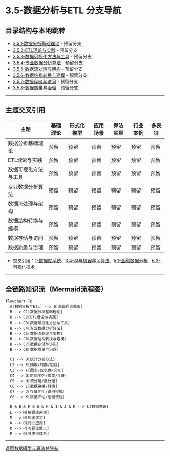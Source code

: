 # 3.5-数据分析与ETL 分支导航

## 目录结构与本地跳转

- [3.5.1-数据分析基础理论](3.5.1-数据分析基础理论.md) - 预留分支
- [3.5.2-ETL理论与实践](3.5.2-ETL理论与实践.md) - 预留分支
- [3.5.3-数据可视化方法与工具](3.5.3-数据可视化方法与工具.md) - 预留分支
- [3.5.4-专业数据分析算法](3.5.4-专业数据分析算法.md) - 预留分支
- [3.5.5-数据流处理与架构](3.5.5-数据流处理与架构.md) - 预留分支
- [3.5.6-数据结构转换与建模](3.5.6-数据结构转换与建模.md) - 预留分支
- [3.5.7-数据存储与访问](3.5.7-数据存储与访问.md) - 预留分支
- [3.5.8-数据质量与治理](3.5.8-数据质量与治理.md) - 预留分支

---

## 主题交叉引用

| 主题      | 基础理论 | 形式化模型 | 应用场景 | 算法实现 | 行业案例 | 多表征 |
|-----------|----------|------------|----------|----------|----------|--------|
| 数据分析基础理论| 预留 | 预留       | 预留     | 预留     | 预留     | 预留   |
| ETL理论与实践| 预留   | 预留       | 预留     | 预留     | 预留     | 预留   |
| 数据可视化方法与工具| 预留 | 预留       | 预留     | 预留     | 预留     | 预留   |
| 专业数据分析算法| 预留 | 预留       | 预留     | 预留     | 预留     | 预留   |
| 数据流处理与架构| 预留 | 预留       | 预留     | 预留     | 预留     | 预留   |
| 数据结构转换与建模| 预留 | 预留       | 预留     | 预留     | 预留     | 预留   |
| 数据存储与访问| 预留   | 预留       | 预留     | 预留     | 预留     | 预留   |
| 数据质量与治理| 预留   | 预留       | 预留     | 预留     | 预留     | 预留   |

- 交叉引用：[1-数据库系统](../../../1-数据库系统/README.md)、[3.4-AI与机器学习算法](../3.4-AI与机器学习算法/README.md)、[5.1-金融数据分析](../../../5-行业应用与场景/5.1-金融数据分析/README.md)、[6.3-可视化技术](../../../6-知识图谱与可视化/6.3-可视化技术/README.md)

---

## 全链路知识流（Mermaid流程图）

```mermaid
flowchart TD
  A[数据分析与ETL] --> B[基础理论框架]
  B --> C1[数据分析基础理论]
  B --> C2[ETL理论与实践]
  B --> C3[数据可视化方法与工具]
  B --> C4[专业数据分析算法]
  B --> C5[数据流处理与架构]
  B --> C6[数据结构转换与建模]
  B --> C7[数据存储与访问]
  B --> C8[数据质量与治理]
  
  C1 --> D[统计分析方法]
  C2 --> E[抽取/转换/加载]
  C3 --> F[图表/仪表盘/交互]
  C4 --> G[时间序列/聚类/关联]
  C5 --> H[流处理/批处理]
  C6 --> I[数据建模/转换]
  C7 --> J[存储优化/访问模式]
  C8 --> K[质量评估/治理流程]
  
  D & E & F & G & H & I & J & K --> L[数据管道]
  L --> M[数据库系统]
  M --> N[机器学习]
  N --> O[行业应用]
  O --> P[可视化展示]
  P --> Q[多表征体系]
```

---

[返回数据模型与算法总导航](../README.md)
